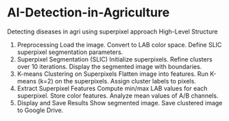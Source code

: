 # AI-Detection-in-Agriculture
Detecting diseases in agri using superpixel approach
High-Level Structure
1. Preprocessing
Load the image.
Convert to LAB color space.
Define SLIC superpixel segmentation parameters.
2. Superpixel Segmentation (SLIC)
Initialize superpixels.
Refine clusters over 10 iterations.
Display the segmented image with boundaries.
3. K-means Clustering on Superpixels
Flatten image into features.
Run K-means (k=2) on the superpixels.
Assign cluster labels to pixels.
4. Extract Superpixel Features
Compute min/max LAB values for each superpixel.
Store color features.
Analyze mean values of A/B channels.
5. Display and Save Results
Show segmented image.
Save clustered image to Google Drive.
